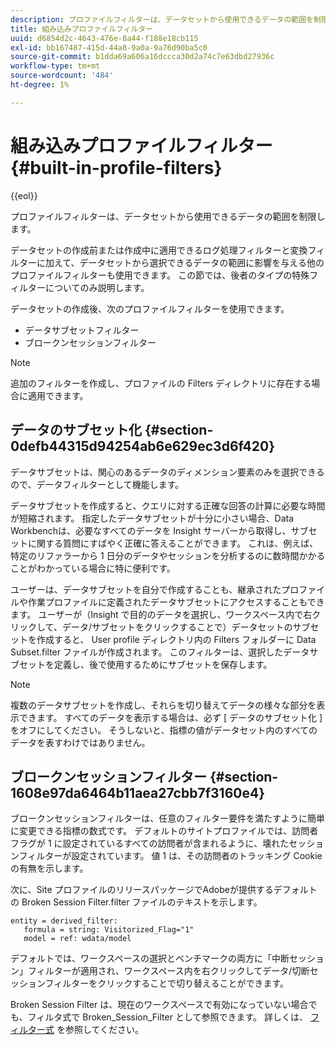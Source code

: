 ```yaml
---
description: プロファイルフィルターは、データセットから使用できるデータの範囲を制限します。
title: 組み込みプロファイルフィルター
uuid: d6854d2c-4643-476e-8a44-f188e18cb115
exl-id: bb167487-415d-44a8-9a0a-9a76d90ba5c0
source-git-commit: b1dda69a606a16dccca30d2a74c7e63dbd27936c
workflow-type: tm+mt
source-wordcount: '484'
ht-degree: 1%

---
```


# 組み込みプロファイルフィルター{#built-in-profile-filters}

{{eol}}

プロファイルフィルターは、データセットから使用できるデータの範囲を制限します。

データセットの作成前または作成中に適用できるログ処理フィルターと変換フィルターに加えて、データセットから選択できるデータの範囲に影響を与える他のプロファイルフィルターも使用できます。 この節では、後者のタイプの特殊フィルターについてのみ説明します。

データセットの作成後、次のプロファイルフィルターを使用できます。

* データサブセットフィルター
* ブロークンセッションフィルター

>[!NOTE]
>
>追加のフィルターを作成し、プロファイルの Filters ディレクトリに存在する場合に適用できます。

## データのサブセット化 {#section-0defb44315d94254ab6e629ec3d6f420}

データサブセットは、関心のあるデータのディメンション要素のみを選択できるので、データフィルターとして機能します。

データサブセットを作成すると、クエリに対する正確な回答の計算に必要な時間が短縮されます。 指定したデータサブセットが十分に小さい場合、Data Workbenchは、必要なすべてのデータを Insight サーバーから取得し、サブセットに関する質問にすばやく正確に答えることができます。 これは、例えば、特定のリファラーから 1 日分のデータやセッションを分析するのに数時間かかることがわかっている場合に特に便利です。

ユーザーは、データサブセットを自分で作成することも、継承されたプロファイルや作業プロファイルに定義されたデータサブセットにアクセスすることもできます。 ユーザーが（Insight で目的のデータを選択し、ワークスペース内で右クリックして、データ/サブセットをクリックすることで）データセットのサブセットを作成すると、 User profile ディレクトリ内の Filters フォルダーに Data Subset.filter ファイルが作成されます。 このフィルターは、選択したデータサブセットを定義し、後で使用するためにサブセットを保存します。

>[!NOTE]
>
>複数のデータサブセットを作成し、それらを切り替えてデータの様々な部分を表示できます。 すべてのデータを表示する場合は、必ず [ データのサブセット化 ] をオフにしてください。 そうしないと、指標の値がデータセット内のすべてのデータを表すわけではありません。

## ブロークンセッションフィルター {#section-1608e97da6464b11aea27cbb7f3160e4}

ブロークンセッションフィルターは、任意のフィルター要件を満たすように簡単に変更できる指標の数式です。 デフォルトのサイトプロファイルでは、訪問者フラグが 1 に設定されているすべての訪問者が含まれるように、壊れたセッションフィルターが設定されています。 値 1 は、その訪問者のトラッキング Cookie の有無を示します。

次に、Site プロファイルのリリースパッケージでAdobeが提供するデフォルトの Broken Session Filter.filter ファイルのテキストを示します。

```
entity = derived_filter:
   formula = string: Visitorized_Flag="1"
   model = ref: wdata/model
```

デフォルトでは、ワークスペースの選択とベンチマークの両方に「中断セッション」フィルターが適用され、ワークスペース内を右クリックしてデータ/切断セッションフィルターをクリックすることで切り替えることができます。

Broken Session Filter は、現在のワークスペースで有効になっていない場合でも、フィルタ式で Broken_Session_Filter として参照できます。 詳しくは、 [フィルター式](https://experienceleague.adobe.com/docs/data-workbench/using/client/t-open-ins.html#Syntax_for_Identifiers) を参照してください。
